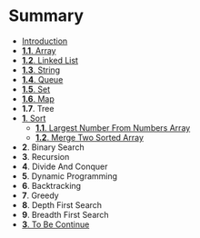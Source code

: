 # Summary

* [Introduction](README.md)
* [__1.1__. Array](Array/1_1_array.md)
* [__1.2__. Linked List](LinkedList/12_linked_list_md.md)
* [__1.3__. String](String/1_3_string.md)
* [__1.4__. Queue](Queue/1_4_queue.md)
* [__1.5__. Set](Set/1_5_set.md)
* [__1.6__. Map](Map/1_6_map.md)
* __1.7__. Tree
* [__1__. Sort](2_1_sort.md)
   * [__1.1__. Largest Number From Numbers Array](Sort/largest_number_from_numbers_array.md)
   * [__1.2__. Merge Two Sorted Array](Sort/merge_two_sorted_array.md)
* __2__. Binary Search
* __3__. Recursion
* __4__. Divide And Conquer
* __5__. Dynamic Programming
* __6__. Backtracking
* __7__. Greedy
* __8__. Depth First Search
* __9__. Breadth First Search
* [__3__. To Be Continue](3__to_be_continue.md)

